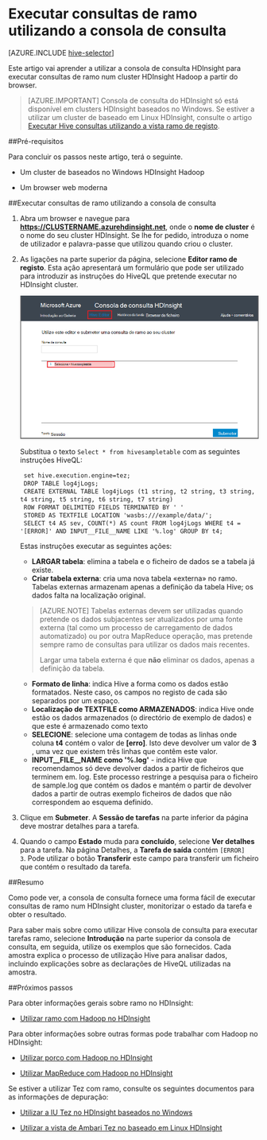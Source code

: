 <properties
   pageTitle="Utilizar o Hadoop ramo da consola de consulta em HDInsight | Microsoft Azure"
   description="Saiba como utilizar a consola de consulta baseada na web para executar consultas de ramo num cluster HDInsight Hadoop a partir do browser."
   services="hdinsight"
   documentationCenter=""
   authors="Blackmist"
   manager="jhubbard"
   editor="cgronlun"
    tags="azure-portal"/>

<tags
   ms.service="hdinsight"
   ms.devlang="na"
   ms.topic="article"
   ms.tgt_pltfrm="na"
   ms.workload="big-data"
   ms.date="09/20/2016"
   ms.author="larryfr"/>

# <a name="run-hive-queries-using-the-query-console"></a>Executar consultas de ramo utilizando a consola de consulta

[AZURE.INCLUDE [hive-selector](../../includes/hdinsight-selector-use-hive.md)]

Este artigo vai aprender a utilizar a consola de consulta HDInsight para executar consultas de ramo num cluster HDInsight Hadoop a partir do browser.

> [AZURE.IMPORTANT] Consola de consulta do HDInsight só está disponível em clusters HDInsight baseados no Windows. Se estiver a utilizar um cluster de baseado em Linux HDInsight, consulte o artigo [Executar Hive consultas utilizando a vista ramo de registo](hdinsight-hadoop-use-hive-ambari-view.md).


##<a id="prereq"></a>Pré-requisitos

Para concluir os passos neste artigo, terá o seguinte.

* Um cluster de baseados no Windows HDInsight Hadoop

* Um browser web moderna

##<a id="run"></a>Executar consultas de ramo utilizando a consola de consulta

1. Abra um browser e navegue para __https://CLUSTERNAME.azurehdinsight.net__, onde o __nome de cluster__ é o nome do seu cluster HDInsight. Se lhe for pedido, introduza o nome de utilizador e palavra-passe que utilizou quando criou o cluster.


2. As ligações na parte superior da página, selecione **Editor ramo de registo**. Esta ação apresentará um formulário que pode ser utilizado para introduzir as instruções do HiveQL que pretende executar no HDInsight cluster.

    ![o editor de ramo](./media/hdinsight-hadoop-use-hive-query-console/queryconsole.png)

    Substitua o texto `Select * from hivesampletable` com as seguintes instruções HiveQL:

        set hive.execution.engine=tez;
        DROP TABLE log4jLogs;
        CREATE EXTERNAL TABLE log4jLogs (t1 string, t2 string, t3 string, t4 string, t5 string, t6 string, t7 string)
        ROW FORMAT DELIMITED FIELDS TERMINATED BY ' '
        STORED AS TEXTFILE LOCATION 'wasbs:///example/data/';
        SELECT t4 AS sev, COUNT(*) AS count FROM log4jLogs WHERE t4 = '[ERROR]' AND INPUT__FILE__NAME LIKE '%.log' GROUP BY t4;

    Estas instruções executar as seguintes ações:

    * **LARGAR tabela**: elimina a tabela e o ficheiro de dados se a tabela já existe.
    * **Criar tabela externa**: cria uma nova tabela «externa» no ramo. Tabelas externas armazenam apenas a definição da tabela Hive; os dados falta na localização original.

    > [AZURE.NOTE] Tabelas externas devem ser utilizadas quando pretende os dados subjacentes ser atualizados por uma fonte externa (tal como um processo de carregamento de dados automatizado) ou por outra MapReduce operação, mas pretende sempre ramo de consultas para utilizar os dados mais recentes.
    >
    > Largar uma tabela externa é que **não** eliminar os dados, apenas a definição da tabela.

    * **Formato de linha**: indica Hive a forma como os dados estão formatados. Neste caso, os campos no registo de cada são separados por um espaço.
    * **Localização de TEXTFILE como ARMAZENADOS**: indica Hive onde estão os dados armazenados (o directório de exemplo de dados) e que este é armazenado como texto
    * **SELECIONE**: selecione uma contagem de todas as linhas onde coluna **t4** contém o valor de **[erro]**. Isto deve devolver um valor de **3** , uma vez que existem três linhas que contêm este valor.
    * **INPUT__FILE__NAME como '%.log'** - indica Hive que recomendamos só deve devolver dados a partir de ficheiros que terminem em. log. Este processo restringe a pesquisa para o ficheiro de sample.log que contém os dados e mantém o partir de devolver dados a partir de outras exemplo ficheiros de dados que não correspondem ao esquema definido.

2. Clique em **Submeter**. A **Sessão de tarefas** na parte inferior da página deve mostrar detalhes para a tarefa.

3. Quando o campo **Estado** muda para **concluído**, selecione **Ver detalhes** para a tarefa. Na página Detalhes, a **Tarefa de saída** contém `[ERROR]   3`. Pode utilizar o botão **Transferir** este campo para transferir um ficheiro que contém o resultado da tarefa.


##<a id="summary"></a>Resumo

Como pode ver, a consola de consulta fornece uma forma fácil de executar consultas de ramo num HDInsight cluster, monitorizar o estado da tarefa e obter o resultado.

Para saber mais sobre como utilizar Hive consola de consulta para executar tarefas ramo, selecione **Introdução** na parte superior da consola de consulta, em seguida, utilize os exemplos que são fornecidos. Cada amostra explica o processo de utilização Hive para analisar dados, incluindo explicações sobre as declarações de HiveQL utilizadas na amostra.

##<a id="nextsteps"></a>Próximos passos

Para obter informações gerais sobre ramo no HDInsight:

* [Utilizar ramo com Hadoop no HDInsight](hdinsight-use-hive.md)

Para obter informações sobre outras formas pode trabalhar com Hadoop no HDInsight:

* [Utilizar porco com Hadoop no HDInsight](hdinsight-use-pig.md)

* [Utilizar MapReduce com Hadoop no HDInsight](hdinsight-use-mapreduce.md)

Se estiver a utilizar Tez com ramo, consulte os seguintes documentos para as informações de depuração:

* [Utilizar a IU Tez no HDInsight baseados no Windows](hdinsight-debug-tez-ui.md)

* [Utilizar a vista de Ambari Tez no baseado em Linux HDInsight](hdinsight-debug-ambari-tez-view.md)

[1]: ../HDInsight/hdinsight-hadoop-visual-studio-tools-get-started.md

[hdinsight-sdk-documentation]: http://msdnstage.redmond.corp.microsoft.com/library/dn479185.aspx

[azure-purchase-options]: http://azure.microsoft.com/pricing/purchase-options/
[azure-member-offers]: http://azure.microsoft.com/pricing/member-offers/
[azure-free-trial]: http://azure.microsoft.com/pricing/free-trial/

[apache-tez]: http://tez.apache.org
[apache-hive]: http://hive.apache.org/
[apache-log4j]: http://en.wikipedia.org/wiki/Log4j
[hive-on-tez-wiki]: https://cwiki.apache.org/confluence/display/Hive/Hive+on+Tez
[import-to-excel]: http://azure.microsoft.com/documentation/articles/hdinsight-connect-excel-power-query/


[hdinsight-use-oozie]: hdinsight-use-oozie.md
[hdinsight-analyze-flight-data]: hdinsight-analyze-flight-delay-data.md



[hdinsight-storage]: hdinsight-hadoop-use-blob-storage.md

[hdinsight-provision]: hdinsight-provision-clusters.md
[hdinsight-submit-jobs]: hdinsight-submit-hadoop-jobs-programmatically.md
[hdinsight-upload-data]: hdinsight-upload-data.md
[hdinsight-get-started]: hdinsight-hadoop-linux-tutorial-get-started.md

[Powershell-install-configure]: powershell-install-configure.md
[powershell-here-strings]: http://technet.microsoft.com/library/ee692792.aspx


[img-hdi-hive-powershell-output]: ./media/hdinsight-use-hive/HDI.Hive.PowerShell.Output.png
